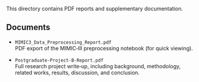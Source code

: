 This directory contains PDF reports and supplementary documentation.

## Documents

- `MIMIC3_Data_Preprocessing_Report.pdf`  
  PDF export of the MIMIC‑III preprocessing notebook (for quick viewing).

- `Postgraduate-Project-B-Report.pdf`  
  Full research project write‑up, including background, methodology, related works, results, discussion, and conclusion.
